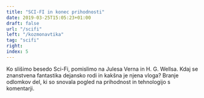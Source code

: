 ```yaml
---
title: "SCI-FI in konec prihodnosti"
date: 2019-03-25T15:05:23+01:00
draft: false
url: "/scifi"
left: "/kozmonavtika"
tag: "scifi"
right:
index: 5
---
```


Ko slišimo besedo Sci-Fi, pomislimo na Julesa Verna in H. G. Wellsa. Kdaj se znanstvena fantastika dejansko rodi in kakšna je njena vloga? Branje odlomkov del, ki so snovala pogled na prihodnost in tehnologijo s komentarji.
